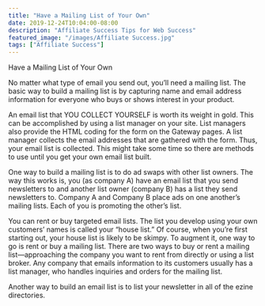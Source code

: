 ```yaml
---
title: "Have a Mailing List of Your Own"
date: 2019-12-24T10:04:00-08:00
description: "Affiliate Success Tips for Web Success"
featured_image: "/images/Affiliate Success.jpg"
tags: ["Affiliate Success"]
---
```


Have a Mailing List of Your Own

No matter what type of email you send out, you’ll need a mailing list. The basic way to build a mailing list is by capturing name and email address information for everyone who buys or shows interest in your product.

An email list that YOU COLLECT YOURSELF is worth its weight in gold. This can be accomplished by using a list manager on your site. List managers also provide the HTML coding for the form on the Gateway pages. A list manager collects the email addresses that are gathered with the form.  Thus, your email list is collected. This might take some time so there are methods to use until you get your own email list built.

One way to build a mailing list is to do ad swaps with other list owners. The way this works is, you (as company A) have an email list that you send newsletters to and another list owner (company B) has a list they send newsletters to. Company A and Company B place ads on one another’s mailing lists. Each of you is promoting the other’s list. 

You can rent or buy targeted email lists. The list you develop using your own customers’ names is called your “house list.” Of course, when you’re first starting out, your house list is likely to be skimpy. To augment it, one way to go is rent or buy a mailing list. There are two ways to buy or rent a mailing list—approaching the company you want to rent from directly or using a list broker. Any company that emails information to its customers usually has a list manager, who handles inquiries and orders for the mailing list.

Another way to build an email list is to list your newsletter in all of the ezine directories.  


